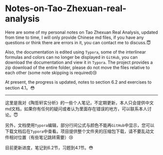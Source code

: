 # Notes-on-Tao-Zhexuan-real-analysis
Here are some of my personal notes on Tao Zhexuan Real Analysis, updated from time to time, I will only provide Chinese md files, if you have any questions or think there are errors in it, you can contact me to discuss.:innocent:

Also, the documentation is edited using `Typora`, some of the interlinear formulas and colors can no longer be displayed in `GitHub`, you can download the documentation and view it in `Typora`. The project provides a zip download of the entire folder, please do not move the files relative to each other (some note skipping is required):cry:

At present, the progress is updated, notes to section 6.2 and exercises to section 4.1。:flushed:

---

这里是我对《陶哲轩实分析》的一些个人笔记，不定期更新，本人只会提供中文md文档，如果你有任何的疑问或者认为里面存在错误的地方，可以联系本人讨论。:innocent:

另外，文档使用`Typora`编辑，部分行间公式与颜色不能再`GitHub`中显示，您可以下载文档后在`Typora`中查看。项目提供整个文件夹的压缩包下载，请不要乱动文件相对位置（有些笔记跳转需要）:cry:

目前更新进度，笔记到6.2节，习题到4.1节。:flushed: